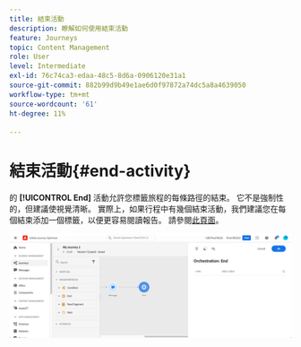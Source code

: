 ```yaml
---
title: 結束活動
description: 瞭解如何使用結束活動
feature: Journeys
topic: Content Management
role: User
level: Intermediate
exl-id: 76c74ca3-edaa-48c5-8d6a-0906120e31a1
source-git-commit: 882b99d9b49e1ae6d0f97872a74dc5a8a4639050
workflow-type: tm+mt
source-wordcount: '61'
ht-degree: 11%

---
```


# 結束活動{#end-activity}

的 **[!UICONTROL End]** 活動允許您標籤旅程的每條路徑的結束。 它不是強制性的，但建議使視覺清晰。 實際上，如果行程中有幾個結束活動，我們建議您在每個結束添加一個標籤，以便更容易閱讀報告。 請參閱[此頁面](../reports/live-report.md)。

![](assets/journey54.png)
